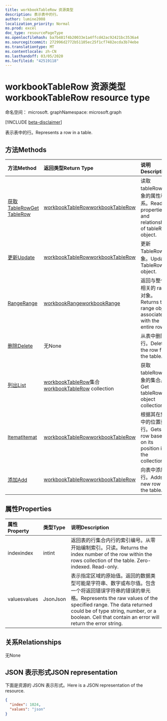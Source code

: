 ```yaml
---
title: workbookTableRow 资源类型
description: 表示表中的行。
author: lumine2008
localization_priority: Normal
ms.prod: excel
doc_type: resourcePageType
ms.openlocfilehash: ba7b481f4b20033e1a4ffcd42ac92421bc3536a4
ms.sourcegitcommit: 272996d2772b51105ec25f1cf7482ecda3b74ebe
ms.translationtype: MT
ms.contentlocale: zh-CN
ms.lasthandoff: 03/05/2020
ms.locfileid: "42519118"
---
```

# <a name="workbooktablerow-resource-type"></a><span data-ttu-id="033d9-103">workbookTableRow 资源类型</span><span class="sxs-lookup"><span data-stu-id="033d9-103">workbookTableRow resource type</span></span>

<span data-ttu-id="033d9-104">命名空间： microsoft. graph</span><span class="sxs-lookup"><span data-stu-id="033d9-104">Namespace: microsoft.graph</span></span>

[!INCLUDE [beta-disclaimer](../../includes/beta-disclaimer.md)]

<span data-ttu-id="033d9-105">表示表中的行。</span><span class="sxs-lookup"><span data-stu-id="033d9-105">Represents a row in a table.</span></span>


## <a name="methods"></a><span data-ttu-id="033d9-106">方法</span><span class="sxs-lookup"><span data-stu-id="033d9-106">Methods</span></span>

| <span data-ttu-id="033d9-107">方法</span><span class="sxs-lookup"><span data-stu-id="033d9-107">Method</span></span>           | <span data-ttu-id="033d9-108">返回类型</span><span class="sxs-lookup"><span data-stu-id="033d9-108">Return Type</span></span>    |<span data-ttu-id="033d9-109">说明</span><span class="sxs-lookup"><span data-stu-id="033d9-109">Description</span></span>|
|:---------------|:--------|:----------|
|[<span data-ttu-id="033d9-110">获取 TableRow</span><span class="sxs-lookup"><span data-stu-id="033d9-110">Get TableRow</span></span>](../api/tablerow-get.md) | [<span data-ttu-id="033d9-111">workbookTableRow</span><span class="sxs-lookup"><span data-stu-id="033d9-111">workbookTableRow</span></span>](workbooktablerow.md) |<span data-ttu-id="033d9-112">读取 tableRow 对象的属性和关系。</span><span class="sxs-lookup"><span data-stu-id="033d9-112">Read properties and relationships of tableRow object.</span></span>|
|[<span data-ttu-id="033d9-113">更新</span><span class="sxs-lookup"><span data-stu-id="033d9-113">Update</span></span>](../api/tablerow-update.md) | [<span data-ttu-id="033d9-114">workbookTableRow</span><span class="sxs-lookup"><span data-stu-id="033d9-114">workbookTableRow</span></span>](workbooktablerow.md)  |<span data-ttu-id="033d9-115">更新 TableRow 对象。</span><span class="sxs-lookup"><span data-stu-id="033d9-115">Update TableRow object.</span></span> |
|[<span data-ttu-id="033d9-116">Range</span><span class="sxs-lookup"><span data-stu-id="033d9-116">Range</span></span>](../api/tablerow-range.md)|[<span data-ttu-id="033d9-117">workbookRange</span><span class="sxs-lookup"><span data-stu-id="033d9-117">workbookRange</span></span>](workbookrange.md)|<span data-ttu-id="033d9-118">返回与整个行相关的 range 对象。</span><span class="sxs-lookup"><span data-stu-id="033d9-118">Returns the range object associated with the entire row.</span></span>|
|[<span data-ttu-id="033d9-119">删除</span><span class="sxs-lookup"><span data-stu-id="033d9-119">Delete</span></span>](../api/tablerow-delete.md)|<span data-ttu-id="033d9-120">无</span><span class="sxs-lookup"><span data-stu-id="033d9-120">None</span></span>|<span data-ttu-id="033d9-121">从表中删除行。</span><span class="sxs-lookup"><span data-stu-id="033d9-121">Deletes the row from the table.</span></span>|
|[<span data-ttu-id="033d9-122">列出</span><span class="sxs-lookup"><span data-stu-id="033d9-122">List</span></span>](../api/tablerow-list.md) | <span data-ttu-id="033d9-123">[workbookTableRow](workbooktablerow.md)集合</span><span class="sxs-lookup"><span data-stu-id="033d9-123">[workbookTableRow](workbooktablerow.md) collection</span></span> |<span data-ttu-id="033d9-124">获取 tableRow 对象的集合。</span><span class="sxs-lookup"><span data-stu-id="033d9-124">Get tableRow object collection.</span></span> |
|[<span data-ttu-id="033d9-125">Itemat</span><span class="sxs-lookup"><span data-stu-id="033d9-125">Itemat</span></span>](../api/tablerowcollection-itemat.md)|[<span data-ttu-id="033d9-126">workbookTableRow</span><span class="sxs-lookup"><span data-stu-id="033d9-126">workbookTableRow</span></span>](workbooktablerow.md)|<span data-ttu-id="033d9-127">根据其在集合中的位置获取行。</span><span class="sxs-lookup"><span data-stu-id="033d9-127">Gets a row based on its position in the collection.</span></span>|
|[<span data-ttu-id="033d9-128">添加</span><span class="sxs-lookup"><span data-stu-id="033d9-128">Add</span></span>](../api/tablerowcollection-add.md)|[<span data-ttu-id="033d9-129">workbookTableRow</span><span class="sxs-lookup"><span data-stu-id="033d9-129">workbookTableRow</span></span>](workbooktablerow.md)|<span data-ttu-id="033d9-130">向表中添加新行。</span><span class="sxs-lookup"><span data-stu-id="033d9-130">Adds a new row to the table.</span></span>|

## <a name="properties"></a><span data-ttu-id="033d9-131">属性</span><span class="sxs-lookup"><span data-stu-id="033d9-131">Properties</span></span>
| <span data-ttu-id="033d9-132">属性</span><span class="sxs-lookup"><span data-stu-id="033d9-132">Property</span></span>     | <span data-ttu-id="033d9-133">类型</span><span class="sxs-lookup"><span data-stu-id="033d9-133">Type</span></span>   |<span data-ttu-id="033d9-134">说明</span><span class="sxs-lookup"><span data-stu-id="033d9-134">Description</span></span>|
|:---------------|:--------|:----------|
|<span data-ttu-id="033d9-135">index</span><span class="sxs-lookup"><span data-stu-id="033d9-135">index</span></span>|<span data-ttu-id="033d9-136">int</span><span class="sxs-lookup"><span data-stu-id="033d9-136">int</span></span>|<span data-ttu-id="033d9-p101">返回表的行集合内行的索引编号。从零开始编制索引。只读。</span><span class="sxs-lookup"><span data-stu-id="033d9-p101">Returns the index number of the row within the rows collection of the table. Zero-indexed. Read-only.</span></span>|
|<span data-ttu-id="033d9-140">values</span><span class="sxs-lookup"><span data-stu-id="033d9-140">values</span></span>|<span data-ttu-id="033d9-141">Json</span><span class="sxs-lookup"><span data-stu-id="033d9-141">Json</span></span>|<span data-ttu-id="033d9-p102">表示指定区域的原始值。返回的数据类型可能是字符串、数字或布尔值。包含一个将返回错误字符串的错误的单元格。</span><span class="sxs-lookup"><span data-stu-id="033d9-p102">Represents the raw values of the specified range. The data returned could be of type string, number, or a boolean. Cell that contain an error will return the error string.</span></span>|

## <a name="relationships"></a><span data-ttu-id="033d9-145">关系</span><span class="sxs-lookup"><span data-stu-id="033d9-145">Relationships</span></span>
<span data-ttu-id="033d9-146">无</span><span class="sxs-lookup"><span data-stu-id="033d9-146">None</span></span>


## <a name="json-representation"></a><span data-ttu-id="033d9-147">JSON 表示形式</span><span class="sxs-lookup"><span data-stu-id="033d9-147">JSON representation</span></span>

<span data-ttu-id="033d9-148">下面是资源的 JSON 表示形式。</span><span class="sxs-lookup"><span data-stu-id="033d9-148">Here is a JSON representation of the resource.</span></span>

<!-- {
  "blockType": "resource",
  "optionalProperties": [

  ],
  "@odata.type": "microsoft.graph.workbookTableRow"
}-->

```json
{
  "index": 1024,
  "values": "json"
}

```

<!-- uuid: 8fcb5dbc-d5aa-4681-8e31-b001d5168d79
2015-10-25 14:57:30 UTC -->
<!--
{
  "type": "#page.annotation",
  "description": "TableRow resource",
  "keywords": "",
  "section": "documentation",
  "tocPath": "",
  "suppressions": []
}
-->
